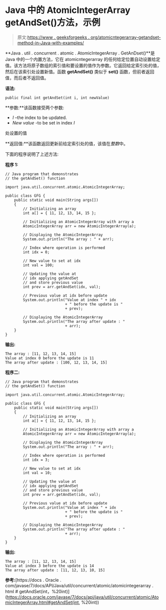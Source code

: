 # Java 中的 AtomicIntegerArray getAndSet()方法，示例

> 原文:[https://www . geeksforgeeks . org/atomicntegerarray-getandset-method-in-Java-with-examples/](https://www.geeksforgeeks.org/atomicintegerarray-getandset-method-in-java-with-examples/)

**Java . util . concurrent . atomic . AtomicIntegerArray . GetAnDset()**是 Java 中的一个内置方法，它在 atomicntegerarray 的任何给定位置自动设置给定值。该方法将原子数组的索引值和要设置的值作为参数。它返回给定索引处的值，然后在该索引处设置新值。函数 **getAndSet()** 类似于 **set()** 函数，但前者返回值，而后者不返回值。

**语法:**

```
public final int getAndSet(int i, int newValue)

```

**参数:**该函数接受两个参数:

*   *I* –the index to be updated.
*   *New value* -to be set in index *I*

处设置的值

**返回值:**该函数返回更新前给定索引处的值，该值在*整数*中。

下面的程序说明了上述方法:

**程序 1:**

```
// Java program that demonstrates
// the getAndSet() function

import java.util.concurrent.atomic.AtomicIntegerArray;

public class GFG {
    public static void main(String args[])
    {
        // Initializing an array
        int a[] = { 11, 12, 13, 14, 15 };

        // Initializing an AtomicIntegerArray with array a
        AtomicIntegerArray arr = new AtomicIntegerArray(a);

        // Displaying the AtomicIntegerArray
        System.out.println("The array : " + arr);

        // Index where operation is performed
        int idx = 0;

        // New value to set at idx
        int val = 100;

        // Updating the value at
        // idx applying getAndSet
        // and store previous value
        int prev = arr.getAndSet(idx, val);

        // Previous value at idx before update
        System.out.println("Value at index " + idx
                           + " before the update is "
                           + prev);

        // Displaying the AtomicIntegerArray
        System.out.println("The array after update : "
                           + arr);
    }
}
```

**输出:**

```
The array : [11, 12, 13, 14, 15]
Value at index 0 before the update is 11
The array after update : [100, 12, 13, 14, 15]

```

**程序二:**

```
// Java program that demonstrates
// the getAndSet() function

import java.util.concurrent.atomic.AtomicIntegerArray;

public class GFG {
    public static void main(String args[])
    {
        // Initializing an array
        int a[] = { 11, 12, 13, 14, 15 };

        // Initializing an AtomicIntegerArray with array a
        AtomicIntegerArray arr = new AtomicIntegerArray(a);

        // Displaying the AtomicIntegerArray
        System.out.println("The array : " + arr);

        // Index where operation is performed
        int idx = 3;

        // New value to set at idx
        int val = 10;

        // Updating the value at
        // idx applying getAndSet
        // and store previous value
        int prev = arr.getAndSet(idx, val);

        // Previous value at idx before update
        System.out.println("Value at index " + idx
                           + " before the update is "
                           + prev);

        // Displaying the AtomicIntegerArray
        System.out.println("The array after update : "
                           + arr);
    }
}
```

**输出:**

```
The array : [11, 12, 13, 14, 15]
Value at index 3 before the update is 14
The array after update : [11, 12, 13, 10, 15]

```

**参考:**[https://docs . Oracle . com/javase/7/docs/API/Java/util/concurrent/atomic/atomicintegerarray . html # getAndSet(int，%20int)](https://docs.oracle.com/javase/7/docs/api/java/util/concurrent/atomic/AtomicIntegerArray.html#getAndSet(int, %20int))